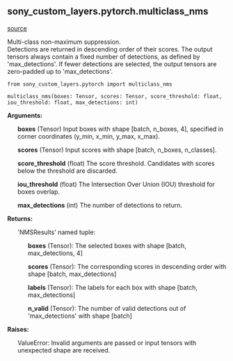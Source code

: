 <h2>sony_custom_layers.pytorch.multiclass_nms</h2>

[source](nms.py)
<p>Multi-class non-maximum suppression.<br>
Detections are returned in descending order of their scores.
The output tensors always contain a fixed number of detections, as defined by 'max_detections'.
If fewer detections are selected, the output tensors are zero-padded up to 'max_detections'.</p>

```
from sony_custom_layers.pytorch import multiclass_nms

multiclass_nms(boxes: Tensor, scores: Tensor, score_threshold: float, iou_threshold: float, max_detections: int)
```
<p><strong>Arguments:</strong></p>
<ul><strong>boxes</strong> (Tensor) Input boxes with shape [batch, n_boxes, 4], specified in corner coordinates (y_min, x_min, y_max, x_max).</ul>
<ul><strong>scores</strong> (Tensor) Input scores with shape [batch, n_boxes, n_classes].</ul>
<ul><strong>score_threshold</strong> (float) The score threshold. Candidates with scores below the threshold are discarded.</ul>
<ul><strong>iou_threshold</strong> (float) The Intersection Over Union (IOU) threshold for boxes overlap.</ul>
<ul><strong>max_detections</strong> (int) The number of detections to return.</ul>
<p><strong>Returns:</strong></p>
<ul>
    'NMSResults' named tuple:
        <ul><strong>boxes</strong> (Tensor): The selected boxes with shape [batch, max_detections, 4]</ul>
        <ul><strong>scores</strong> (Tensor): The corresponding scores in descending order with shape [batch, max_detections]</ul>
        <ul><strong>labels</strong> (Tensor): The labels for each box with shape [batch, max_detections]</ul>
        <ul><strong>n_valid</strong> (Tensor): The number of valid detections out of 'max_detections' with shape [batch]</ul>
</ul>
<p><strong>Raises:</strong></p>
<ul>ValueError: Invalid arguments are passed or input tensors with unexpected shape are received.</ul>
